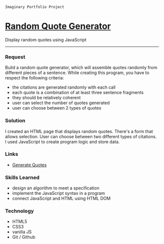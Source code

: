 `Imaginary Portfolio Project`


[Random Quote Generator](http://quote-generator.ostrowski.co/)
=======================================

Display random quotes using JavaScript

* * *

### Request

Build a random quote generator, which will assemble quotes randomly from different pieces of a sentence. 
While creating this program, you have to respect the following criteria:

- the citations are generated randomly with each call
- each quote is a combination of at least three sentence fragments
- they should be relatively coherent
- user can select the number of quotes generated
- user can choose between 2 types of quotes

### Solution

I created an HTML page that displays random quotes. There's a form that allows selection. User can choose between 
 two different types of citations. I used JavaScript to create program logic and store data.

### Links

 - [Generate Quotes](http://quote-generator.ostrowski.co/)

### Skills Learned

- design an algorithm to meet a specification
- implement the JavaScript syntax in a program
- connect JavaScript and HTML using HTML DOM

### Technology

- HTML5
- CSS3
- vanilla JS
- Git / Github

